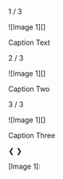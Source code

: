 1 / 3

![Image 1][]

Caption Text

2 / 3

![Image 1][]

Caption Two

3 / 3

![Image 1][]

Caption Three

❮ ❯

  


  


[Image 1]: 